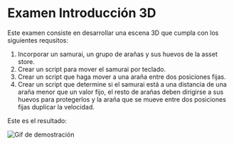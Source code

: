# Examen Introducción 3D

Este examen consiste en desarrollar una escena 3D que cumpla con los siguientes requsitos:

1. Incorporar un samurai, un grupo de arañas y sus huevos de la asset store.
2. Crear un script para mover el samurai por teclado. 
3. Crear un script que haga mover a una araña entre dos posiciones fijas. 
4. Crear un script que determine si el samurai está a una distancia de una araña menor que un valor fijo, el resto de arañas deben dirigirse a sus huevos para protegerlos y la araña que se mueve entre dos posiciones fijas duplicar la velocidad.

Este es el resultado:

![Gif de demostración](demo.gif)